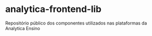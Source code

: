 # analytica-frontend-lib
Repositório público dos componentes utilizados nas plataformas da Analytica Ensino
